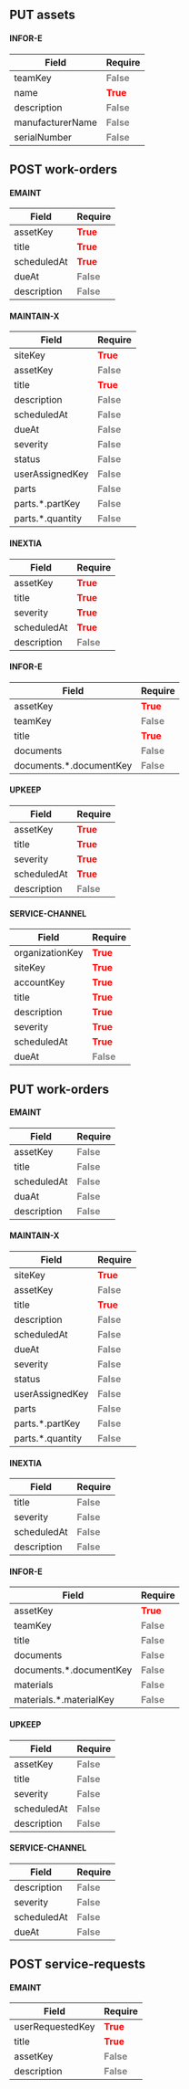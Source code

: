 ## PUT assets

#### INFOR-E

| Field            | Require                         |
| ---------------- | ------------------------------- |
| teamKey          | <b style="color:grey">False</b> |
| name             | <b style="color:red">True</b>   |
| description      | <b style="color:grey">False</b> |
| manufacturerName | <b style="color:grey">False</b> |
| serialNumber     | <b style="color:grey">False</b> |

## POST work-orders

#### EMAINT

| Field       | Require                         |
| ----------- | ------------------------------- |
| assetKey    | <b style="color:red">True</b>   |
| title       | <b style="color:red">True</b>   |
| scheduledAt | <b style="color:red">True</b>   |
| dueAt       | <b style="color:grey">False</b> |
| description | <b style="color:grey">False</b> |

#### MAINTAIN-X

| Field             | Require                         |
| ----------------- | ------------------------------- |
| siteKey           | <b style="color:red">True</b>   |
| assetKey          | <b style="color:grey">False</b> |
| title             | <b style="color:red">True</b>   |
| description       | <b style="color:grey">False</b> |
| scheduledAt       | <b style="color:grey">False</b> |
| dueAt             | <b style="color:grey">False</b> |
| severity          | <b style="color:grey">False</b> |
| status            | <b style="color:grey">False</b> |
| userAssignedKey   | <b style="color:grey">False</b> |
| parts             | <b style="color:grey">False</b> |
| parts.\*.partKey  | <b style="color:grey">False</b> |
| parts.\*.quantity | <b style="color:grey">False</b> |

#### INEXTIA

| Field       | Require                         |
| ----------- | ------------------------------- |
| assetKey    | <b style="color:red">True</b>   |
| title       | <b style="color:red">True</b>   |
| severity    | <b style="color:red">True</b>   |
| scheduledAt | <b style="color:red">True</b>   |
| description | <b style="color:grey">False</b> |

#### INFOR-E

| Field                    | Require                         |
| ------------------------ | ------------------------------- |
| assetKey                 | <b style="color:red">True</b>   |
| teamKey                  | <b style="color:grey">False</b> |
| title                    | <b style="color:red">True</b>   |
| documents                | <b style="color:grey">False</b> |
| documents.\*.documentKey | <b style="color:grey">False</b> |

#### UPKEEP

| Field       | Require                         |
| ----------- | ------------------------------- |
| assetKey    | <b style="color:red">True</b>   |
| title       | <b style="color:red">True</b>   |
| severity    | <b style="color:red">True</b>   |
| scheduledAt | <b style="color:red">True</b>   |
| description | <b style="color:grey">False</b> |

#### SERVICE-CHANNEL

| Field           | Require                         |
| --------------- | ------------------------------- |
| organizationKey | <b style="color:red">True</b>   |
| siteKey         | <b style="color:red">True</b>   |
| accountKey      | <b style="color:red">True</b>   |
| title           | <b style="color:red">True</b>   |
| description     | <b style="color:red">True</b>   |
| severity        | <b style="color:red">True</b>   |
| scheduledAt     | <b style="color:red">True</b>   |
| dueAt           | <b style="color:grey">False</b> |

## PUT work-orders

#### EMAINT

| Field       | Require                         |
| ----------- | ------------------------------- |
| assetKey    | <b style="color:grey">False</b> |
| title       | <b style="color:grey">False</b> |
| scheduledAt | <b style="color:grey">False</b> |
| duaAt       | <b style="color:grey">False</b> |
| description | <b style="color:grey">False</b> |

#### MAINTAIN-X

| Field             | Require                         |
| ----------------- | ------------------------------- |
| siteKey           | <b style="color:red">True</b>   |
| assetKey          | <b style="color:grey">False</b> |
| title             | <b style="color:red">True</b>   |
| description       | <b style="color:grey">False</b> |
| scheduledAt       | <b style="color:grey">False</b> |
| dueAt             | <b style="color:grey">False</b> |
| severity          | <b style="color:grey">False</b> |
| status            | <b style="color:grey">False</b> |
| userAssignedKey   | <b style="color:grey">False</b> |
| parts             | <b style="color:grey">False</b> |
| parts.\*.partKey  | <b style="color:grey">False</b> |
| parts.\*.quantity | <b style="color:grey">False</b> |

#### INEXTIA

| Field       | Require                         |
| ----------- | ------------------------------- |
| title       | <b style="color:grey">False</b> |
| severity    | <b style="color:grey">False</b> |
| scheduledAt | <b style="color:grey">False</b> |
| description | <b style="color:grey">False</b> |

#### INFOR-E

| Field                    | Require                         |
| ------------------------ | ------------------------------- |
| assetKey                 | <b style="color:red">True</b>   |
| teamKey                  | <b style="color:grey">False</b> |
| title                    | <b style="color:grey">False</b> |
| documents                | <b style="color:grey">False</b> |
| documents.\*.documentKey | <b style="color:grey">False</b> |
| materials                | <b style="color:grey">False</b> |
| materials.\*.materialKey | <b style="color:grey">False</b> |

#### UPKEEP

| Field       | Require                         |
| ----------- | ------------------------------- |
| assetKey    | <b style="color:grey">False</b> |
| title       | <b style="color:grey">False</b> |
| severity    | <b style="color:grey">False</b> |
| scheduledAt | <b style="color:grey">False</b> |
| description | <b style="color:grey">False</b> |

#### SERVICE-CHANNEL

| Field       | Require                         |
| ----------- | ------------------------------- |
| description | <b style="color:grey">False</b> |
| severity    | <b style="color:grey">False</b> |
| scheduledAt | <b style="color:grey">False</b> |
| dueAt       | <b style="color:grey">False</b> |

## POST service-requests

#### EMAINT

| Field            | Require                         |
| ---------------- | ------------------------------- |
| userRequestedKey | <b style="color:red">True</b>   |
| title            | <b style="color:red">True</b>   |
| assetKey         | <b style="color:grey">False</b> |
| description      | <b style="color:grey">False</b> |

